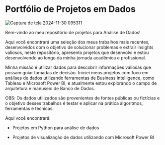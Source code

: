 <h1 align="left">Portfólio de Projetos em Dados</h1>

![Captura de tela 2024-11-30 095311](https://github.com/user-attachments/assets/0d2a747b-7e83-434c-9dbb-9d2e88aa176a)

Bem-vindo ao meu repositório de projetos para Análise de Dados! 

Aqui você encontrará uma seleção dos meus trabalhos mais recentes, desenvolvidos com o objetivo de solucionar problemas e extrair insights valiosos, neste repositório, apresento projetos que desenvolvi e estou desenvolvendo ao longo da minha jornada acadêmica e profissional. 

Minha missão é utilizar dados para descobrir informações valiosas que possam guiar tomadas de decisão. Iniciei meus projetos com foco em análises de dados utilizando ferramentas de Business Intelligence, como Tableau e Microsoft Power BI, e atualmente estou explorando o campo de arquitetura e manuseio de Banco de Dados.

OBS: Os dados utilizados são provenientes de fontes públicas ou fictícias e o objetivo desses trabalhos é testar e aplicar na prática algoritmos, ferramentas e técnicas.

Aqui você encontrará:

- Projetos em Python para análise de dados

- Projetos de visualização de dados utilizando com Microsoft Power BI
